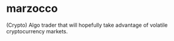 # marzocco
(Crypto) Algo trader that will hopefully take advantage of volatile cryptocurrency markets.
